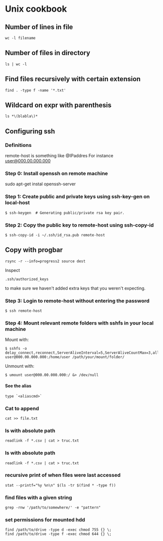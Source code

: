 # Unix cookbook

## Number of lines in file

    wc -l filename

## Number of files in directory

    ls | wc -l

## Find files recursively with certain extension

    find . -type f -name '*.txt'

## Wildcard on expr with parenthesis

    ls *\(blabla\)*

## Configuring ssh

### Definitions

remote-host is something like <username>@IPaddres
For instance user@000.00.000.000

### Step 0: Install openssh on remote machine

sudo apt-get instal openssh-server


### Step 1: Create public and private keys using ssh-key-gen on local-host


    $ ssh-keygen  # Generating public/private rsa key pair.


### Step 2: Copy the public key to remote-host using ssh-copy-id


    $ ssh-copy-id -i ~/.ssh/id_rsa.pub remote-host

## Copy with progbar

    rsync -r --info=progress2 source dest

Inspect

    .ssh/authorized_keys

to make sure we haven't added extra keys that you weren't expecting.

### Step 3: Login to remote-host without entering the password

    $ ssh remote-host

### Step 4: Mount relevant remote folders with sshfs in your local machine

Mount with:

    $ sshfs -o delay_connect,reconnect,ServerAliveInterval=5,ServerAliveCountMax=3,allow_other,default_permissions,IdentityFile=/local/path/to/private/key user@000.00.000.000:/home/user /path/your/mount/folder/


Unmount with:

    $ umount user@000.00.000.000:/ &> /dev/null


#### See the alias

    type `<aliascmd>`

### Cat to append

    cat >> file.txt

### ls with absolute path

    readlink -f *.csv | cat > truc.txt

### ls with absolute path

    readlink -f *.csv | cat > truc.txt
    
### recursive print of when files were last accessed

    stat --printf="%y %n\n" $(ls -tr $(find * -type f))

### find files with a given string

    grep -rnw '/path/to/somewhere/' -e "pattern"

### set permissions for mounted hdd

    find /path/to/drive -type d -exec chmod 755 {} \;
    find /path/to/drive -type f -exec chmod 644 {} \;
